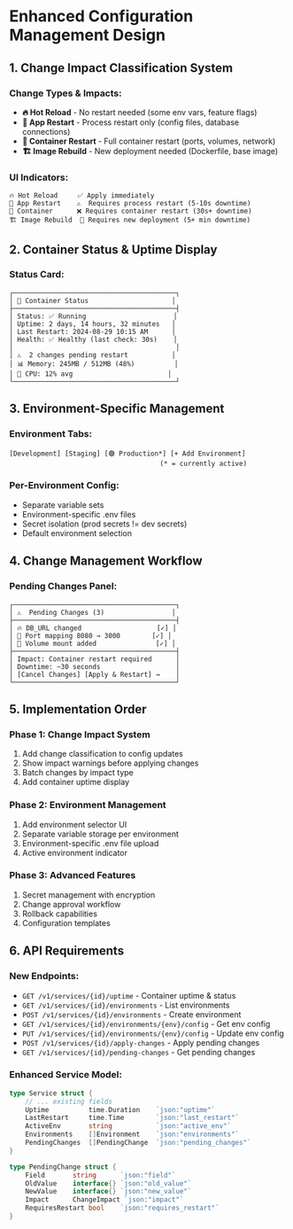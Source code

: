 # Enhanced Configuration Management Design

## 1. Change Impact Classification System

### Change Types & Impacts:
- **🔥 Hot Reload** - No restart needed (some env vars, feature flags)
- **🔄 App Restart** - Process restart only (config files, database connections) 
- **🐳 Container Restart** - Full container restart (ports, volumes, network)
- **🏗️ Image Rebuild** - New deployment needed (Dockerfile, base image)

### UI Indicators:
```
🔥 Hot Reload     ✅ Apply immediately
🔄 App Restart    ⚠️  Requires process restart (5-10s downtime)
🐳 Container      ❌ Requires container restart (30s+ downtime)  
🏗️ Image Rebuild  🚨 Requires new deployment (5+ min downtime)
```

## 2. Container Status & Uptime Display

### Status Card:
```
┌─────────────────────────────────────────┐
│ 🐳 Container Status                     │ 
├─────────────────────────────────────────┤
│ Status: ✅ Running                      │
│ Uptime: 2 days, 14 hours, 32 minutes   │
│ Last Restart: 2024-08-29 10:15 AM      │
│ Health: ✅ Healthy (last check: 30s)    │
│                                         │
│ ⚠️  2 changes pending restart           │ 
│ 📊 Memory: 245MB / 512MB (48%)          │
│ 💾 CPU: 12% avg                        │
└─────────────────────────────────────────┘
```

## 3. Environment-Specific Management

### Environment Tabs:
```
[Development] [Staging] [🟢 Production*] [+ Add Environment]
                                      (* = currently active)
```

### Per-Environment Config:
- Separate variable sets
- Environment-specific .env files  
- Secret isolation (prod secrets != dev secrets)
- Default environment selection

## 4. Change Management Workflow

### Pending Changes Panel:
```
┌─────────────────────────────────────────┐
│ ⚠️  Pending Changes (3)                 │
├─────────────────────────────────────────┤
│ 🔥 DB_URL changed                   [✓] │
│ 🐳 Port mapping 8080 → 3000        [✓] │  
│ 🐳 Volume mount added               [✓] │
├─────────────────────────────────────────┤
│ Impact: Container restart required      │
│ Downtime: ~30 seconds                   │
│ [Cancel Changes] [Apply & Restart] →    │
└─────────────────────────────────────────┘
```

## 5. Implementation Order

### Phase 1: Change Impact System
1. Add change classification to config updates
2. Show impact warnings before applying changes
3. Batch changes by impact type
4. Add container uptime display

### Phase 2: Environment Management  
1. Add environment selector UI
2. Separate variable storage per environment
3. Environment-specific .env file upload
4. Active environment indicator

### Phase 3: Advanced Features
1. Secret management with encryption
2. Change approval workflow
3. Rollback capabilities
4. Configuration templates

## 6. API Requirements

### New Endpoints:
- `GET /v1/services/{id}/uptime` - Container uptime & status
- `GET /v1/services/{id}/environments` - List environments  
- `POST /v1/services/{id}/environments` - Create environment
- `GET /v1/services/{id}/environments/{env}/config` - Get env config
- `PUT /v1/services/{id}/environments/{env}/config` - Update env config
- `POST /v1/services/{id}/apply-changes` - Apply pending changes
- `GET /v1/services/{id}/pending-changes` - Get pending changes

### Enhanced Service Model:
```go
type Service struct {
    // ... existing fields
    Uptime          time.Duration    `json:"uptime"`
    LastRestart     time.Time        `json:"last_restart"`
    ActiveEnv       string           `json:"active_env"`
    Environments    []Environment    `json:"environments"`
    PendingChanges  []PendingChange  `json:"pending_changes"`
}

type PendingChange struct {
    Field       string      `json:"field"`
    OldValue    interface{} `json:"old_value"`
    NewValue    interface{} `json:"new_value"`
    Impact      ChangeImpact `json:"impact"`
    RequiresRestart bool    `json:"requires_restart"`
}
```